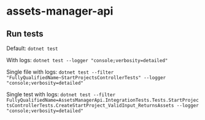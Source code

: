 # assets-manager-api

## Run tests
Default: `dotnet test`  

With logs: `dotnet test --logger "console;verbosity=detailed"`

Single file with logs: `dotnet test --filter "FullyQualifiedName~StartProjectsControllerTests" --logger "console;verbosity=detailed"`

Single test with logs: `dotnet test --filter FullyQualifiedName=AssetsManagerApi.IntegrationTests.Tests.StartProjectsControllerTests.CreateStartProject_ValidInput_ReturnsAssets --logger "console;verbosity=detailed"`